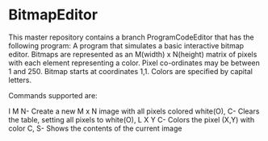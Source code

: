 # BitmapEditor
This master repository contains a branch ProgramCodeEditor that has the following program:
A program that simulates a basic interactive bitmap editor. Bitmaps are represented as an M(width) x N(height) matrix of pixels with each element representing a color. Pixel co-ordinates may be between 1 and 250. Bitmap starts at coordinates 1,1. Colors are specified by capital letters.

Commands supported are:

I M N- Create a new M x N image with all pixels colored white(O),
C- Clears the table, setting all pixels to white(O),
L X Y C- Colors the pixel (X,Y) with color C,
S- Shows the contents of the current image
